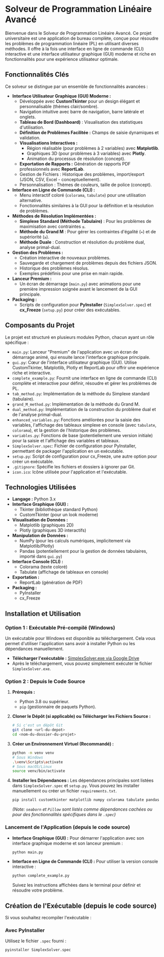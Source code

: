 # Solveur de Programmation Linéaire Avancé

Bienvenue dans le Solveur de Programmation Linéaire Avancé. Ce projet universitaire est une application de bureau complète, conçue pour résoudre les problèmes de programmation linéaire (PL) en utilisant diverses méthodes. Il offre à la fois une interface en ligne de commande (CLI) interactive et une interface utilisateur graphique (GUI) moderne et riche en fonctionnalités pour une expérience utilisateur optimale.

<!-- Insérer ici une capture d'écran ou un GIF de l'application en action -->
<!-- Exemple : <p align="center"><img src="demo.gif" alt="Démo du Solveur Simplexe"></p> -->

## Fonctionnalités Clés

Ce solveur se distingue par un ensemble de fonctionnalités avancées :

*   **Interface Utilisateur Graphique (GUI) Moderne :**
    *   Développée avec **CustomTkinter** pour un design élégant et personnalisable (thèmes clair/sombre).
    *   Navigation intuitive avec barre de navigation, barre latérale et onglets.
    *   **Tableau de Bord (Dashboard)** : Visualisation des statistiques d'utilisation.
    *   **Définition de Problèmes Facilitée :** Champs de saisie dynamiques et validation.
    *   **Visualisations Interactives :**
        *   Région réalisable (pour problèmes à 2 variables) avec **Matplotlib**.
        *   Graphiques 3D (pour problèmes à 3 variables) avec **Plotly**.
        *   Animation du processus de résolution (concept).
    *   **Exportation de Rapports :** Génération de rapports PDF professionnels avec **ReportLab**.
    *   Gestion de Fichiers : Historique des problèmes, import/export (JSON, CSV, Excel - conceptuellement).
    *   Personnalisation : Thèmes de couleurs, taille de police (concept).
*   **Interface en Ligne de Commande (CLI) :**
    *   Menu interactif coloré (`colorama`, `tabulate`) pour une utilisation alternative.
    *   Fonctionnalités similaires à la GUI pour la définition et la résolution de problèmes.
*   **Méthodes de Résolution Implémentées :**
    *   **Simplexe Standard (Méthode Tabulaire)** : Pour les problèmes de maximisation avec contraintes `≤`.
    *   **Méthode du Grand M** : Pour gérer les contraintes d'égalité (`=`) et de supériorité (`≥`).
    *   **Méthode Duale** : Construction et résolution du problème dual, analyse primal-dual.
*   **Gestion des Problèmes :**
    *   Création interactive de nouveaux problèmes.
    *   Sauvegarde et chargement de problèmes depuis des fichiers JSON.
    *   Historique des problèmes résolus.
    *   Exemples prédéfinis pour une prise en main rapide.
*   **Lanceur Premium :**
    *   Un écran de démarrage (`main.py`) avec animations pour une première impression soignée avant le lancement de la GUI principale.
*   **Packaging :**
    *   Scripts de configuration pour **PyInstaller** (`SimplexSolver.spec`) et **cx_Freeze** (`setup.py`) pour créer des exécutables.

## Composants du Projet

Le projet est structuré en plusieurs modules Python, chacun ayant un rôle spécifique :

*   `main.py`: Lanceur "Premium" de l'application avec un écran de démarrage animé, qui ensuite lance l'interface graphique principale.
*   `gui.py`: Cœur de l'interface utilisateur graphique (GUI). Utilise CustomTkinter, Matplotlib, Plotly et ReportLab pour offrir une expérience riche et interactive.
*   `complete_example.py`: Fournit une interface en ligne de commande (CLI) complète et interactive pour définir, résoudre et gérer les problèmes de PL.
*   `tab_method.py`: Implémentation de la méthode du Simplexe standard (tabulaire).
*   `grand_M_method.py`: Implémentation de la méthode du Grand M.
*   `dual_method.py`: Implémentation de la construction du problème dual et de l'analyse primal-dual.
*   `enhanced_variables.py`: Fonctions améliorées pour la saisie des variables, l'affichage des tableaux simplexe en console (avec `tabulate`, `colorama`), et la gestion de l'historique des problèmes.
*   `variables.py`: Fonctions de base (potentiellement une version initiale) pour la saisie et l'affichage des variables et tableaux.
*   `SimplexSolver.spec`: Fichier de configuration pour PyInstaller, permettant de packager l'application en un exécutable.
*   `setup.py`: Script de configuration pour cx_Freeze, une autre option pour créer un exécutable.
*   `.gitignore`: Spécifie les fichiers et dossiers à ignorer par Git.
*   `icon.ico`: Icône utilisée pour l'application et l'exécutable.

## Technologies Utilisées

*   **Langage :** Python 3.x
*   **Interface Graphique (GUI) :**
    *   Tkinter (bibliothèque standard Python)
    *   CustomTkinter (pour un look moderne)
*   **Visualisation de Données :**
    *   Matplotlib (graphiques 2D)
    *   Plotly (graphiques 3D interactifs)
*   **Manipulation de Données :**
    *   NumPy (pour les calculs numériques, implicitement via Matplotlib/Plotly)
    *   Pandas (potentiellement pour la gestion de données tabulaires, importé dans `gui.py`)
*   **Interface Console (CLI) :**
    *   Colorama (texte coloré)
    *   Tabulate (affichage de tableaux en console)
*   **Exportation :**
    *   ReportLab (génération de PDF)
*   **Packaging :**
    *   PyInstaller
    *   cx_Freeze

## Installation et Utilisation

### Option 1 : Exécutable Pré-compilé (Windows)

Un exécutable pour Windows est disponible au téléchargement. Cela vous permet d'utiliser l'application sans avoir à installer Python ou les dépendances manuellement.

*   **Télécharger l'exécutable :** [SimplexSolver.exe via Google Drive](https://drive.google.com/file/d/1_pgSaU6TG14vFB8ZcEdVEToY079U3rLY/view?usp=sharing)
*   Après le téléchargement, vous pouvez simplement exécuter le fichier `SimplexSolver.exe`.

### Option 2 : Depuis le Code Source

1.  **Prérequis :**
    *   Python 3.8 ou supérieur.
    *   `pip` (gestionnaire de paquets Python).

2.  **Cloner le Dépôt (si applicable) ou Télécharger les Fichiers Source :**
    ```bash
    # Si c'est un dépôt Git
    git clone <url-du-depot>
    cd <nom-du-dossier-du-projet>
    ```

3.  **Créer un Environnement Virtuel (Recommandé) :**
    ```bash
    python -m venv venv
    # Sous Windows
    .\venv\Scripts\activate
    # Sous macOS/Linux
    source venv/bin/activate
    ```

4.  **Installer les Dépendances :**
    Les dépendances principales sont listées dans `SimplexSolver.spec` et `setup.py`. Vous pouvez les installer manuellement ou créer un fichier `requirements.txt`.
    ```bash
    pip install customtkinter matplotlib numpy colorama tabulate pandas plotly reportlab seaborn Pillow
    ```
    *(Note: `seaborn` et `Pillow` sont listés comme dépendances cachées ou pour des fonctionnalités spécifiques dans le `.spec`)*

### Lancement de l'Application (depuis le code source)

*   **Interface Graphique (GUI) :**
    Pour démarrer l'application avec son interface graphique moderne et son lanceur premium :
    ```bash
    python main.py
    ```

*   **Interface en Ligne de Commande (CLI) :**
    Pour utiliser la version console interactive :
    ```bash
    python complete_example.py
    ```
    Suivez les instructions affichées dans le terminal pour définir et résoudre votre problème.

## Création de l'Exécutable (depuis le code source)

Si vous souhaitez recompiler l'exécutable :

### Avec PyInstaller

Utilisez le fichier `.spec` fourni :

```bash
pyinstaller SimplexSolver.spec
```